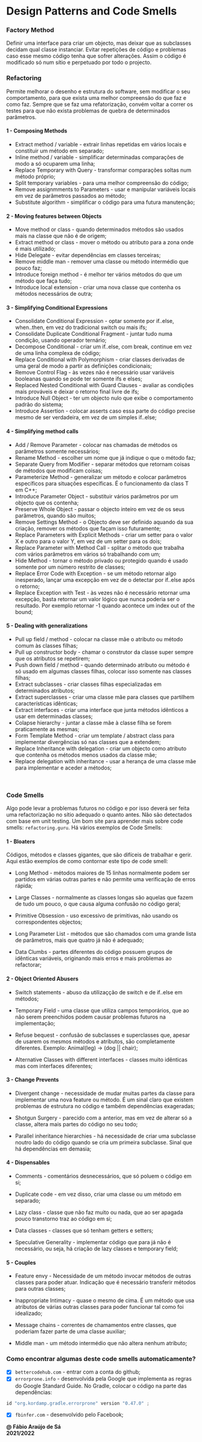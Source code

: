 # Design Patterns and Code Smells

### Factory Method
Definir uma interface para criar um objecto, mas deixar que as subclasses decidam
qual classe instanciar.
Evitar repetições de código e problemas caso esse mesmo código tenha que sofrer alterações.
Assim o código é modificado só num sítio e perpetuado por todo o projecto.

### Refactoring
Permite melhorar o desenho e estrutura do software, sem modificar o seu comportamento,
para que exista uma melhor compreensão do que faz e como faz.
Sempre que se faz uma refatorização, convém voltar a correr os testes para que não exista
problemas de quebra de determinados parâmetros.

#### 1 - Composing Methods

- Extract method / variable - extrair linhas repetidas em vários locais e constituir um método em separado;
- Inline method / variable - simplificar determinadas comparações de modo a só ocuparem uma linha;
- Replace Temporary with Query - transformar comparações soltas num método próprio;
- Split temporary variables - para uma melhor compreensão do código;
- Remove assignmments to Parameters - usar e manipular variáveis locais em vez de parâmetros passados ao método;
- Substitute algorithm - simplificar o código para uma futura manutenção;

#### 2 - Moving features between Objects

- Move method or class - quando determinados métodos são usados mais na classe que não é de origem;
- Extract method or class - mover o método ou atributo para a zona onde é mais utilizado;
- Hide Delegate - evitar dependências em classes terceiras;
- Remove middle man - remover uma classe ou método intermédio que pouco faz;
- Introduce foreign method - é melhor ter vários métodos do que um método que faça tudo;
- Introduce local extension - criar uma nova classe que contenha os métodos necessários de outra;

#### 3 - Simplifying Conditional Expressions

- Consolidate Conditional Expression - optar somente por if..else, when..then, em vez do tradicional switch ou mais ifs;
- Consolidate Duplicate Conditional Fragment - juntar tudo numa condição, usando operador ternário;
- Decompose Conditional - criar um if..else, com break, continue em vez de uma linha complexa de código;
- Replace Conditional with Polymorphism - criar classes derivadas de uma geral de modo a partir as definições condicionais;
- Remove Control Flag - às vezes não é necessário usar variáveis booleanas quando se pode ter somente ifs e elses;
- Replaced Nested Conditional with Guard Clauses - avaliar as condições mais prováveis e deixar o retorno final livre de ifs;
- Introduce Null Object - ter um objecto nulo que exibe o comportamento padrão do sistema;
- Introduce Assertion - colocar asserts caso essa parte do código precise mesmo de ser verdadeira, em vez de um simples if..else;

#### 4 - Simplifying method calls

- Add / Remove Parameter - colocar nas chamadas de métodos os parâmetros somente necessários;
- Rename Method - escolher um nome que já indique o que o método faz;
- Separate Query from Modifier - separar métodos que retornam coisas de métodos que modificam coisas;
- Parameterize Method - generalizar um método e colocar parâmetros específicos para situações específicas. É o funcionamento da class T em C++;
- Introduce Parameter Object - substituir vários parâmetros por um objecto que os contenha;
- Preserve Whole Object - passar o objecto inteiro em vez de os seus parâmetros, quando são muitos;
- Remove Settings Method - o Objecto deve ser definido aquando da sua criação, remover os métodos que façam isso futuramente;
- Replace Parameters with Explicit Methods - criar um setter para o valor X e outro para o valor Y, em vez de um setter para os dois;
- Replace Parameter with Method Call - splitar o método que trabalha com vários parâmetros em vários só trabalhando com um;
- Hide Method - tornar o método privado ou protegido quando é usado somente por um número restrito de classes;
- Replace Error Code with Exception - se um método retornar algo inesperado, lançar uma excepção em vez de o detectar por if..else após o retorno;
- Replace Exception with Test - às vezes não é necessário retornar uma excepção, basta retornar um valor lógico que nunca poderia ser o resultado. Por exemplo retornar -1 quando acontece um index out of the bound;

#### 5 - Dealing with generalizations

- Pull up field / method - colocar na classe mãe o atributo ou método comum às classes filhas;
- Pull up constructor body - chamar o construtor da classe super sempre que os atributos se repetirem;
- Push down field / method - quando determinado atributo ou método é só usado em algumas classes filhas, colocar isso somente nas classes filhas;
- Extract subclasses - criar classes filhas especializadas em determinados atributos;
- Extract superclasses - criar uma classe mãe para classes que partilhem características idênticas;
- Extract interfaces - criar uma interface que junta métodos idênticos a usar em determinadas classes;
- Colapse hierarchy - juntar a classe mãe à classe filha se forem praticamente as mesmas;
- Form Template Method - criar um template / abstract class para implementar divergências só nas classes que a extendem;
- Replace Inheritance with delegation - criar um objecto como atributo que contenha os métodos menos usados da classe mãe;
- Replace delegation with inheritance - usar a herança de uma classe mãe para implementar e aceder a métodos;
<br>

### Code Smells
Algo pode levar a problemas futuros no código e por isso deverá ser feita uma
refactorização no sítio adequado o quanto antes. Não são detectados com base em unit testing.
Um bom site para aprender mais sobre code smells: `refactoring.guru`. Há vários exemplos de Code Smells:

#### 1 - Bloaters
Códigos, métodos e classes gigantes, que são difíceis de trabalhar e gerir. Aqui estão exemplos de como contornar este tipo de code smell:

- Long Method - métodos maiores de 15 linhas normalmente podem ser partidos em várias outras partes e não permite uma verificação de erros rápida;

- Large Classes - normalmente as classes longas são aquelas que fazem de tudo um pouco, o que causa alguma confusão no código geral;

- Primitive Obsession - uso excessivo de primitivas, não usando os correspondentes objectos;

- Long Parameter List - métodos que são chamados com uma grande lista de parâmetros, mais que quatro já não é adequado;

- Data Clumbs - partes diferentes do código possuem grupos de idênticas variáveis, originando mais erros e mais problemas ao refactorar;

#### 2 - Object Oriented Abusers

- Switch statements - abuso da utilizaçção de switch e de if..else em métodos;

- Temporary Field - uma classe que utiliza campos temporários, que ao não serem preenchidos podem causar problemas futuros na implementação;

- Refuse bequest - confusão de subclasses e superclasses que, apesar de usarem os mesmos métodos e atributos, são completamente diferentes. Exemplo: Animal(leg) -> (dog || chair);

- Alternative Classes with different interfaces - classes muito idênticas mas com interfaces diferentes;

#### 3 - Change Prevents

- Divergent change - necessidade de mudar muitas partes da classe para implementar uma nova feature ou método. É um sinal claro que existem problemas de estrutura no código e também dependências exageradas;

- Shotgun Surgery - parecido com a anterior, mas em vez de alterar só a classe, altera mais partes do código no seu todo;

- Parallel inheritance hierarchies - há necessidade de criar uma subclasse noutro lado do código quando se cria um primeira subclasse. Sinal que há dependências em demasia;

#### 4 - Dispensables

- Comments - comentários desnecessários, que só poluem o código em si;

- Duplicate code - em vez disso, criar uma classe ou um método em separado;

- Lazy class - classe que não faz muito ou nada, que ao ser apagada pouco transtorno traz ao código em si;

- Data classes - classes que só tenham getters e setters;

- Speculative Generality - implementar código que para já não é necessário, ou seja, há criação de lazy classes e temporary field;

#### 5 - Couples

- Feature envy - Necessidade de um método invocar métodos de outras classes para poder atuar. Indicação que é necessário transferir métodos para outras classes;

- Inappropriate Intimacy - quase o mesmo de cima. É um método que usa atributos de várias outras classes para poder funcionar tal como foi idealizado;

- Message chains - correntes de chamamentos entre classes, que poderiam fazer parte de uma classe auxiliar;

- Middle man - um método intermédio que não altera nenhum atributo;

### Como encontrar algumas deste code smells automaticamente?

- [x] `bettercodehub.com` - entrar com a conta do github;
- [x] `errorprone.info` - desenvolvida pela Google que implementa as regras do Google Standard Guide. No Gradle, colocar o código na parte das dependências:

````java
id "org.kordamp.gradle.errorprone" version "0.47.0" ;
````
- [x] `fbinfer.com` - desenvolvido pelo Facebook;

**@ Fábio Araújo de Sá** <br/>
**2021/2022**